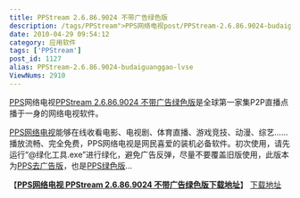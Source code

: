```yaml
---
title: PPStream 2.6.86.9024 不带广告绿色版
description: /tags/PPStream">PPS网络电视post/PPStream-2.6.86.9024-budaiguanggao-lvse.html">PPStream2.6.86.9024不带广告绿色版是全球第一家集P2P直播点播于一身的网络电视软件。/tags/PPStream">PPS网络电视能够在线收看电影、电视剧、体育直播、游戏竞技、动漫、综艺……播放流畅、完全免费，PPS网络电视是网民喜爱的装机必备软件。初次使用，请先运行“@绿化工具.exe”进行绿化，避免广告反弹，尽量不要覆盖旧版使用，此版本为post/PPStream-2.6.86.9024-budaiguanggao-lvse.html">PPS去广告版，也是post/PPStream-2.6.86.9024-budaiguanggao-lvse.html">PPS绿色版…
date: 2010-04-29 09:54:12
category: 应用软件
tags: ['PPStream']
post_id: 1127
alias: PPStream-2.6.86.9024-budaiguanggao-lvse
ViewNums: 2910
---
```


[PPS](/tags/PPStream)网络电视[PPStream 2.6.86.9024 不带广告绿色版](/blog/ppstream-26869024-budaiguanggao-lvse)是全球第一家集P2P直播点播于一身的网络电视软件。

[PPS网络电视](/tags/PPStream)能够在线收看电影、电视剧、体育直播、游戏竞技、动漫、综艺…… 播放流畅、完全免费，PPS网络电视是网民喜爱的装机必备软件。初次使用，请先运行“@绿化工具.exe”进行绿化，避免广告反弹，尽量不要覆盖旧版使用，此版本为[PPS去广告版](/blog/ppstream-26869024-budaiguanggao-lvse)，也是[PPS绿色版](/blog/ppstream-26869024-budaiguanggao-lvse)…

【[**PPS网络电视 PPStream 2.6.86.9024 不带广告绿色版下载地址**](/blog/ppstream-26869024-budaiguanggao-lvse)】
[下载地址](download.asp?id=417)

